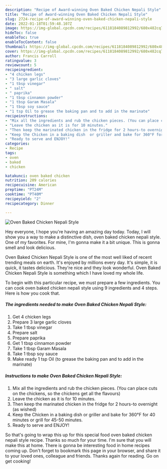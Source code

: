 ```yaml
---
description: "Recipe of Award-winning Oven Baked Chicken Nepali Style"
title: "Recipe of Award-winning Oven Baked Chicken Nepali Style"
slug: 2724-recipe-of-award-winning-oven-baked-chicken-nepali-style
date: 2022-01-18T01:59:48.107Z
image: https://img-global.cpcdn.com/recipes/6118184089812992/680x482cq70/oven-baked-chicken-nepali-style-recipe-main-photo.jpg
hideToc: false
enableToc: true
enableTocContent: false
thumbnail: https://img-global.cpcdn.com/recipes/6118184089812992/680x482cq70/oven-baked-chicken-nepali-style-recipe-main-photo.jpg
cover: https://img-global.cpcdn.com/recipes/6118184089812992/680x482cq70/oven-baked-chicken-nepali-style-recipe-main-photo.jpg
author: Francis Carroll
ratingvalue: 3
reviewcount: 5
recipeingredient:
- "4 chicken legs"
- "3 large garlic cloves"
- "1 tbsp vinegar"
- " salt"
- " paprika"
- "1 tbsp cinnamon powder"
- "1 tbsp Garam Masala"
- "1 tbsp soy sauce"
- "1 tsp Oil to grease the baking pan and to add in the marinate"
recipeinstructions:
- "Mix all the ingredients and rub the chicken pieces. (You can place cuts on the chickens, so the chickens get all the flavours)"
- "Leave the chicken as it is for 10 minutes."
- "Then keep the marinated chicken in the fridge for 2 hours-to overnight (as wished)"
- "Keep the Chicken in a baking dish  or griller and bake for 360°F for 40 minutes or grill for  45-50 minutes."
- "Ready to serve and ENJOY!"
categories:
- Recipe
tags:
- oven
- baked
- chicken

katakunci: oven baked chicken 
nutrition: 209 calories
recipecuisine: American
preptime: "PT24M"
cooktime: "PT40M"
recipeyield: "2"
recipecategory: Dinner

---
```



![Oven Baked Chicken Nepali Style](https://img-global.cpcdn.com/recipes/6118184089812992/680x482cq70/oven-baked-chicken-nepali-style-recipe-main-photo.jpg)

Hey everyone, I hope you're having an amazing day today. Today, I will show you a way to make a distinctive dish, oven baked chicken nepali style. One of my favorites. For mine, I'm gonna make it a bit unique. This is gonna smell and look delicious.



Oven Baked Chicken Nepali Style is one of the most well liked of recent trending meals on earth. It's enjoyed by millions every day. It's simple, it is quick, it tastes delicious. They're nice and they look wonderful. Oven Baked Chicken Nepali Style is something which I have loved my whole life.


To begin with this particular recipe, we must prepare a few ingredients. You can cook oven baked chicken nepali style using 9 ingredients and 4 steps. Here is how you cook that.

<!--inarticleads1-->

##### The ingredients needed to make Oven Baked Chicken Nepali Style:

1. Get 4 chicken legs
1. Prepare 3 large garlic cloves
1. Take 1 tbsp vinegar
1. Prepare  salt
1. Prepare  paprika
1. Get 1 tbsp cinnamon powder
1. Take 1 tbsp Garam Masala
1. Take 1 tbsp soy sauce
1. Make ready 1 tsp Oil (to grease the baking pan and to add in the marinate)




<!--inarticleads2-->

##### Instructions to make Oven Baked Chicken Nepali Style:

1. Mix all the ingredients and rub the chicken pieces. (You can place cuts on the chickens, so the chickens get all the flavours)
1. Leave the chicken as it is for 10 minutes.
1. Then keep the marinated chicken in the fridge for 2 hours-to overnight (as wished)
1. Keep the Chicken in a baking dish  or griller and bake for 360°F for 40 minutes or grill for  45-50 minutes.
1. Ready to serve and ENJOY!



So that's going to wrap this up for this special food oven baked chicken nepali style recipe. Thanks so much for your time. I'm sure that you will make this at home. There is gonna be interesting food in home recipes coming up. Don't forget to bookmark this page in your browser, and share it to your loved ones, colleague and friends. Thanks again for reading. Go on get cooking!
